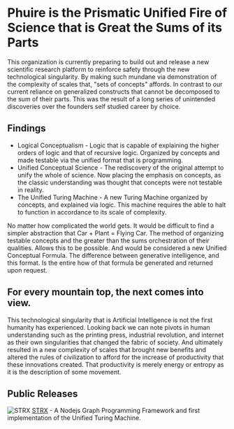 # Phuire is the Prismatic Unified Fire of Science that is Great the Sums of its Parts
This organization is currently preparing to build out and release a new scientific research platform to reinforce safety through the new technological singularity. By making such mundane via demonstration of the complexity of scales that, "sets of concepts" affords. In contrast to our current reliance on generalized constructs that cannot be decomposed to the sum of their parts. This was the result of a long series of unintended discoveries over the founders self studied career by choice.

## Findings
* Logical Conceptualism - Logic that is capable of explaining the higher orders of logic and that of recursive logic. Organized by concepts and made testable via the unified format that is programming.
* Unified Conceptual Science - The rediscovery of the original attempt to unify the whole of science. Now placing the emphasis on concepts, as the classic understanding was thought that concepts were not testable in reality.
* The Unified Turing Machine - A new Turing Machine organized by concepts, and explained via logic. This machine requires the able to halt to function in accordance to its scale of complexity.

No matter how complicated the world gets. It would be difficult to find a simpler abstraction that Car + Plant = Flying Car. The method of organizing testable concepts and the greater than the sums orchestration of their qualities. Allows this to be possible. And would be considered a new Unified Conceptual Formula. The difference between generative intelligence, and this format. Is the entire how of that formula be generated and returned upon request.

## For every mountain top, the next comes into view.
This technological singularity that is Artificial Intelligence is not the first humanity has experienced. Looking back we can note pivots in human understanding such as the printing press, industrial revolution, and internet as their own singularities that changed the fabric of society. And ultimately resulted in a new complexity of scales that brought new benefits and altered the rules of civilization to afford for the increase of productivity that these innovations created. That productivity is merely energy or entropy as it is the description of some movement.

## Public Releases
![STRX](https://github.com/Phuire-Research/STRX/blob/main/STRX.png?raw=true)
[STRX](https://github.com/Phuire-Research/STRX) - A Nodejs Graph Programming Framework and first implementation of the Unified Turing Machine.
